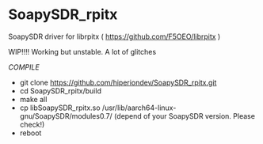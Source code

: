 # SoapySDR_rpitx
SoapySDR driver for librpitx ( https://github.com/F5OEO/librpitx )

WIP!!!! 
Working but unstable. A lot of glitches

*COMPILE*
- git clone https://github.com/hiperiondev/SoapySDR_rpitx.git
- cd SoapySDR_rpitx/build
- make all
- cp libSoapySDR_rpitx.so /usr/lib/aarch64-linux-gnu/SoapySDR/modules0.7/ (depend of your SoapySDR version. Please check!)
- reboot

